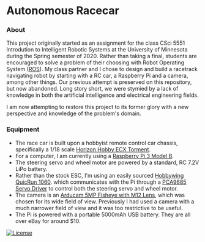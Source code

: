 # Autonomous Racecar

### About

This project originally started as an assignment for the class CSci 5551
Introdution to Intelligent Robotic Systems at the University of Minnesota
during the Spring semester of 2020. Rather than taking a final, students are
encouraged to solve a problem of their choosing with Robot Operating System
([ROS](https://www.ros.org)). My class partner and I chose to design and build
a racetrack navigating robot by starting with a RC car, a Raspberry Pi and a
camera, among other things. Our previous attempt is preserved on this
repository, but now abandoned. Long story short, we were stymied by a lack of
knowledge in both the artificial intelligence and electrical engineering
fields.

I am now attempting to restore this project to its former glory with a
new perspective and knowledge of the problem's domain.

### Equipment

- The race car is built upon a hobbyist remote control car chassis, specifically a 1/18 scale 
  [Horizon Hobby ECX Torment](https://www.horizonhobby.com/ECX01001T1).
- For a computer, I am currently using a 
  [Raspberry Pi 3 Model B](https://www.raspberrypi.org/products/raspberry-pi-3-model-b/).
- The steering servo and wheel motor are powered by a standard, RC 7.2V LiPo battery.
- Rather than the stock ESC, I'm using an easily sourced
  [Hobbywing QuicRun 1060](http://hobbywing.com/goods.php?id=358). which communicates with
  the Pi through a [PCA9685 Servo Driver](https://www.adafruit.com/product/815) to control
  both the steering servo and wheel motor.
- The camera is an [Arducam 5MP Fisheye with M12 Lens](https://www.amazon.com/gp/product/B013JWEGJQ),
  which was chosen for its wide field of view. Previously I had used a camera with a much narrower
  field of view and it was too restrictive to be useful.
- The Pi is powered with a portable 5000mAh USB battery. They are all over eBay for around $10.

[![License](http://img.shields.io/:license-mit-blue.svg?style=flat-square)](http://badges.mit-license.org)
